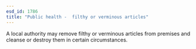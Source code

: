 ```yaml
---
esd_id: 1786
title: "Public health -  filthy or verminous articles"
---
```


A local authority may remove filthy or verminous articles from premises and cleanse or destroy them in certain circumstances.

